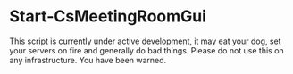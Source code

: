 # Start-CsMeetingRoomGui
This script is currently under active development, it may eat your dog, set your servers on fire and generally do bad things.
Please do not use this on any infrastructure. You have been warned.
